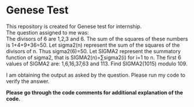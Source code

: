 # Genese Test

This repository is created for Genese test for internship.   
The question assigned to me was:   
The divisors of 6 are 1,2,3 and 6. The sum of the squares of these numbers is 1+4+9+36=50. Let sigma2(n) represent the sum of the squares of the divisors of n. Thus sigma2(6)=50. Let SIGMA2 represent the summatory function of sigma2, that is SIGMA2(n)=∑sigma2(i) for i=1 to n. The first 6 values of SIGMA2 are: 1,6,16,37,63 and 113. Find SIGMA2(1015) modulo 109.  

I am obtaining the output as asked by the question. Please run my code to verify the answer.  


**Please go through the code comments for additional explanation of the code.**  
